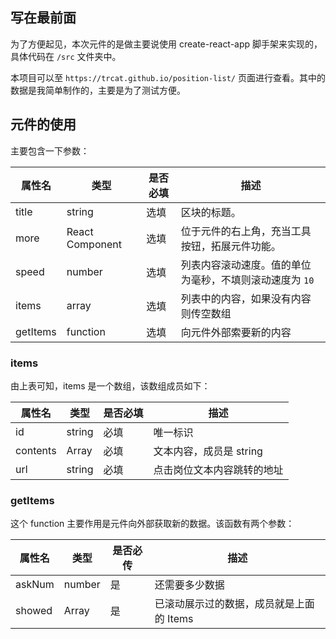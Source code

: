 ## 写在最前面

为了方便起见，本次元件的是做主要说使用 create-react-app 脚手架来实现的，具体代码在 `/src` 文件夹中。



本项目可以至 `https://trcat.github.io/position-list/` 页面进行查看。其中的数据是我简单制作的，主要是为了测试方便。



## 元件的使用

主要包含一下参数：

| 属性名   | 类型            | 是否必填 | 描述                                                    |
| -------- | --------------- | -------- | ------------------------------------------------------- |
| title    | string          | 选填     | 区块的标题。                                            |
| more     | React Component | 选填     | 位于元件的右上角，充当工具按钮，拓展元件功能。          |
| speed    | number          | 选填     | 列表内容滚动速度。值的单位为毫秒，不填则滚动速度为 `10` |
| items    | array           | 选填     | 列表中的内容，如果没有内容则传空数组                    |
| getItems | function        | 选填     | 向元件外部索要新的内容                                  |

### items

由上表可知，items 是一个数组，该数组成员如下：

| 属性名   | 类型   | 是否必填 | 描述                       |
| -------- | ------ | -------- | -------------------------- |
| id       | string | 必填     | 唯一标识                   |
| contents | Array  | 必填     | 文本内容，成员是 string    |
| url      | string | 必填     | 点击岗位文本内容跳转的地址 |

### getItems

这个 function 主要作用是元件向外部获取新的数据。该函数有两个参数：

| 属性名 | 类型   | 是否必传 | 描述                                     |
| ------ | ------ | -------- | ---------------------------------------- |
| askNum | number | 是       | 还需要多少数据                           |
| showed | Array  | 是       | 已滚动展示过的数据，成员就是上面的 Items |


